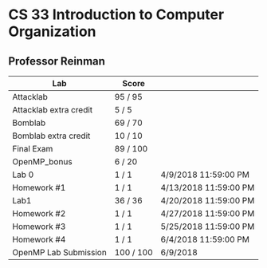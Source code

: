 # CS 33 Introduction to Computer Organization

## Professor Reinman

Lab         |   Score   |           |
------------|-----------|-----------|
Attacklab	|   95 / 95	| 
Attacklab extra credit	|   5 / 5	| 
Bomblab	    |   69 / 70	 
Bomblab extra credit	|   10 / 10	 
Final Exam	|   89 / 100	 
OpenMP_bonus|   6 / 20	 
Lab 0	    |   1 / 1	|   4/9/2018 11:59:00 PM
Homework #1	|   1 / 1	|   4/13/2018 11:59:00 PM
Lab1	    |   36 / 36	|   4/20/2018 11:59:00 PM
Homework #2	|   1 / 1	|   4/27/2018 11:59:00 PM
Homework #3	|   1 / 1	|   5/25/2018 11:59:00 PM
Homework #4	|   1 / 1	|   6/4/2018 11:59:00 PM
OpenMP Lab Submission	|   100 / 100	|   6/9/2018